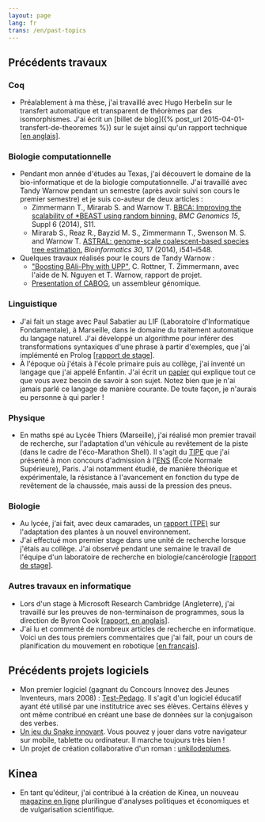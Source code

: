 ```yaml
---
layout: page
lang: fr
trans: /en/past-topics
---
```


Précédents travaux
------------------

### Coq
* Préalablement à ma thèse, j'ai travaillé avec Hugo Herbelin sur le transfert automatique et transparent de théorèmes par des isomorphismes. J'ai écrit un [billet de blog]({% post_url 2015-04-01-transfert-de-theoremes %}) sur le sujet ainsi qu'un rapport technique [[en anglais]](https://hal.inria.fr/hal-01152588).

### Biologie computationnelle

* Pendant mon année d'études au Texas, j'ai découvert le domaine de la bio-informatique et de la biologie computationnelle.	J'ai travaillé avec Tandy Warnow pendant un semestre (après avoir suivi son cours le premier semestre) et je suis co-auteur de deux articles :
	* Zimmermann T., Mirarab S. and Warnow T. [BBCA: Improving the scalability of *BEAST using random binning.](http://www.biomedcentral.com/1471-2164/15/S6/S11) _BMC Genomics 15_, Suppl 6 (2014), S11.
	* Mirarab S., Reaz R., Bayzid M. S., Zimmermann T., Swenson M. S. and Warnow T. [ASTRAL: genome-scale coalescent-based species tree estimation.](http://bioinformatics.oxfordjournals.org/content/30/17/i541.long) _Bioinformatics 30_, 17 (2014), i541–i548.
* Quelques travaux réalisés pour le cours de Tandy Warnow :
	* ["Boosting BAli-Phy with UPP"](/pdf/boosting-bali-phy.pdf), C. Rottner, T. Zimmermann, avec l'aide de N. Nguyen et T. Warnow, rapport de projet.
	* [Presentation of CABOG](/pdf/presentation-CABOG.pdf), un assembleur génomique.

### Linguistique

* J'ai fait un stage avec Paul Sabatier au LIF (Laboratoire d'Informatique Fondamentale), à Marseille, dans le domaine du traitement automatique du langage naturel. J'ai développé un algorithme pour inférer des transformations syntaxiques d'une phrase à partir d'exemples, que j'ai implémenté en Prolog [[rapport de stage](/pdf/stage-LIF.pdf)].
* À l'époque où j'étais à l'école primaire puis au collège, j'ai inventé un langage que j'ai appelé Enfantin. J'ai écrit un [papier](/pdf/enfantin.pdf) qui explique tout ce que vous avez besoin de savoir à son sujet. Notez bien que je n'ai jamais parlé ce langage de manière courante. De toute façon, je n'aurais eu personne à qui parler !

### Physique

* En maths spé au Lycée Thiers (Marseille), j'ai réalisé mon premier travail de recherche, sur l'adaptation d'un véhicule au revêtement de la piste (dans le cadre de l'éco-Marathon Shell). Il s'agit du [TIPE](/pdf/TIPE.pdf) que j'ai présenté à mon concours d'admission à l'[ENS](http://www.ens.fr) (École Normale Supérieure), Paris. J'ai notamment étudié, de manière théorique et expérimentale, la résistance à l'avancement en fonction du type de revêtement de la chaussée, mais aussi de la pression des pneus.

### Biologie

* Au lycée, j'ai fait, avec deux camarades, un [rapport (TPE)](/pdf/TPE.pdf) sur l'adaptation des plantes à un nouvel environnement.
* J'ai effectué mon premier stage dans une unité de recherche lorsque j'étais au collège. J'ai observé pendant une semaine le travail de l'équipe d'un laboratoire de recherche en biologie/cancérologie [[rapport de stage](/pdf/stage-IGC.pdf)].

### Autres travaux en informatique

* Lors d'un stage à Microsoft Research Cambridge (Angleterre), j'ai travaillé sur les preuves de non-terminaison de programmes, sous la direction de Byron Cook [[rapport, en anglais](/pdf/internship-MSRC.pdf)].
* J'ai lu et commenté de nombreux articles de recherche en informatique. Voici un des tous premiers commentaires que j'ai fait, pour un cours de planification du mouvement en robotique [[en français](/pdf/planification-trajectoires.pdf)].

Précédents projets logiciels
----------------------------

* Mon premier logiciel (gagnant du Concours Innovez des Jeunes Inventeurs, mars 2008) : [Test-Pedago](/test-pedago). Il s'agit d'un logiciel éducatif ayant été utilisé par une institutrice avec ses élèves. Certains élèves y ont même contribué en créant une base de données sur la conjugaison des verbes.
* [Un jeu du Snake innovant](/zimmisapps/fr). Vous pouvez y jouer dans votre navigateur sur mobile, tablette ou ordinateur. Il marche toujours très bien !
* Un projet de création collaborative d'un roman : [unkilodeplumes](https://unkilodeplumes.github.io/).

Kinea
-----

* En tant qu'éditeur, j'ai contribué à la création de Kinea, un nouveau [magazine en ligne](http://kinea.media) plurilingue d'analyses politiques et économiques et de vulgarisation scientifique.